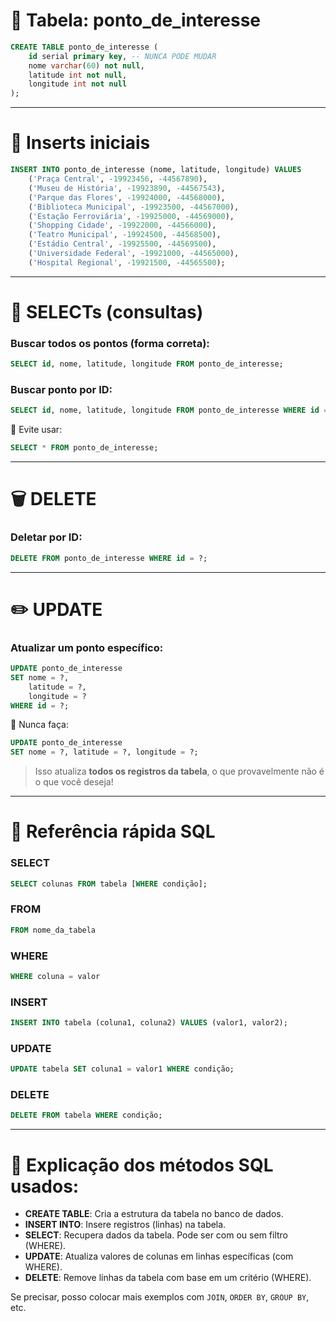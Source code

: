 # 📌 Tabela: ponto_de_interesse

```sql
CREATE TABLE ponto_de_interesse (
    id serial primary key, -- NUNCA PODE MUDAR
    nome varchar(60) not null,
    latitude int not null,
    longitude int not null
);
```

---

# 🌱 Inserts iniciais

```sql
INSERT INTO ponto_de_interesse (nome, latitude, longitude) VALUES
    ('Praça Central', -19923456, -44567890),
    ('Museu de História', -19923890, -44567543),
    ('Parque das Flores', -19924000, -44568000),
    ('Biblioteca Municipal', -19923500, -44567000),
    ('Estação Ferroviária', -19925000, -44569000),
    ('Shopping Cidade', -19922000, -44566000),
    ('Teatro Municipal', -19924500, -44568500),
    ('Estádio Central', -19925500, -44569500),
    ('Universidade Federal', -19921000, -44565000),
    ('Hospital Regional', -19921500, -44565500);
```

---

# 🔎 SELECTs (consultas)

### Buscar todos os pontos (forma correta):

```sql
SELECT id, nome, latitude, longitude FROM ponto_de_interesse;
```

### Buscar ponto por ID:

```sql
SELECT id, nome, latitude, longitude FROM ponto_de_interesse WHERE id = ?;
```

🚫 Evite usar:

```sql
SELECT * FROM ponto_de_interesse;
```

---

# 🗑 DELETE

### Deletar por ID:

```sql
DELETE FROM ponto_de_interesse WHERE id = ?;
```

---

# ✏️ UPDATE

### Atualizar um ponto específico:

```sql
UPDATE ponto_de_interesse
SET nome = ?,
    latitude = ?,
    longitude = ?
WHERE id = ?;
```

🚫 Nunca faça:

```sql
UPDATE ponto_de_interesse
SET nome = ?, latitude = ?, longitude = ?;
```

> Isso atualiza **todos os registros da tabela**, o que provavelmente não é o que você deseja!

---

# 📖 Referência rápida SQL

### SELECT

```sql
SELECT colunas FROM tabela [WHERE condição];
```

### FROM

```sql
FROM nome_da_tabela
```

### WHERE

```sql
WHERE coluna = valor
```

### INSERT

```sql
INSERT INTO tabela (coluna1, coluna2) VALUES (valor1, valor2);
```

### UPDATE

```sql
UPDATE tabela SET coluna1 = valor1 WHERE condição;
```

### DELETE

```sql
DELETE FROM tabela WHERE condição;
```

---

# 📌 Explicação dos métodos SQL usados:

- **CREATE TABLE**: Cria a estrutura da tabela no banco de dados.
- **INSERT INTO**: Insere registros (linhas) na tabela.
- **SELECT**: Recupera dados da tabela. Pode ser com ou sem filtro (WHERE).
- **UPDATE**: Atualiza valores de colunas em linhas específicas (com WHERE).
- **DELETE**: Remove linhas da tabela com base em um critério (WHERE).

Se precisar, posso colocar mais exemplos com `JOIN`, `ORDER BY`, `GROUP BY`, etc.


